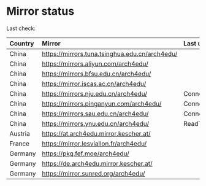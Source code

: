 <script src="./time.js"></script>
# Mirror status
Last check: <script type="text/javascript">localize(1675419671.7859375);</script>

|Country|Mirror|Last update|
|:------|:-----|:----------|
|China|https://mirrors.tuna.tsinghua.edu.cn/arch4edu/|<script type="text/javascript">localize(1675406365);</script>|
|China|https://mirrors.aliyun.com/arch4edu/|<script type="text/javascript">localize(1675320267);</script>|
|China|https://mirrors.bfsu.edu.cn/arch4edu/|<script type="text/javascript">localize(1675320267);</script>|
|China|https://mirror.iscas.ac.cn/arch4edu/|<script type="text/javascript">localize(1675406365);</script>|
|China|https://mirrors.nju.edu.cn/arch4edu/|ConnectTimeout|
|China|https://mirrors.pinganyun.com/arch4edu/|ConnectionError|
|China|https://mirrors.sau.edu.cn/arch4edu/|ConnectionError|
|China|https://mirrors.ynu.edu.cn/arch4edu/|ReadTimeout|
|Austria|https://at.arch4edu.mirror.kescher.at/|<script type="text/javascript">localize(1675320267);</script>|
|France|https://mirror.lesviallon.fr/arch4edu/|<script type="text/javascript">localize(1674153500);</script>|
|Germany|https://pkg.fef.moe/arch4edu/|<script type="text/javascript">localize(1675320267);</script>|
|Germany|https://de.arch4edu.mirror.kescher.at/|<script type="text/javascript">localize(1675320267);</script>|
|Germany|https://mirror.sunred.org/arch4edu/|<script type="text/javascript">localize(1675320267);</script>|

<script src="./tablefilter/tablefilter.js"></script>
<script src="./table.js"></script>